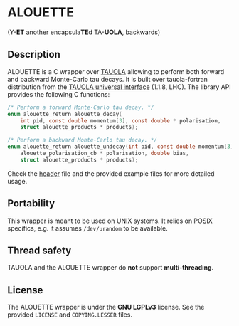 # ALOUETTE
(Y-**ET** another encapsula**TE**d TA-**UOLA**, backwards)

## Description

ALOUETTE is a C wrapper over [TAUOLA][TAUOLA] allowing to perform both forward
and backward Monte-Carlo tau decays. It is built over tauola-fortran
distribution from the [TAUOLA universal
interface](http://tauolapp.web.cern.ch/tauolapp/) (1.1.8, LHC).  The library API
provides the following C functions:

```c
/* Perform a forward Monte-Carlo tau decay. */
enum alouette_return alouette_decay(
    int pid, const double momentum[3], const double * polarisation,
    struct alouette_products * products);

/* Perform a backward Monte-Carlo tau decay. */
enum alouette_return alouette_undecay(int pid, const double momentum[3],
    alouette_polarisation_cb * polarisation, double bias,
    struct alouette_products * products);
```

Check the [header](include/alouette.h) file and the provided example files for
more detailed usage.

## Portability

This wrapper is meant to be used on UNIX systems. It relies on POSIX specifics,
e.g. it assumes `/dev/urandom` to be available.

## Thread safety

TAUOLA and the ALOUETTE wrapper do **not** support **multi-threading**.

## License

The ALOUETTE wrapper is  under the **GNU LGPLv3** license. See the provided
`LICENSE` and `COPYING.LESSER` files.


[TAUOLA]: https://www.sciencedirect.com/science/article/pii/001046559190038M
